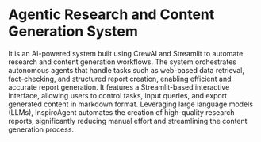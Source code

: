 # Agentic Research and Content Generation System
It is an AI-powered system built using CrewAI and Streamlit to automate research and content generation workflows. The system orchestrates autonomous agents that handle tasks such as web-based data retrieval, fact-checking, and structured report creation, enabling efficient and accurate report generation. It features a Streamlit-based interactive interface, allowing users to control tasks, input queries, and export generated content in markdown format. Leveraging large language models (LLMs), InspiroAgent automates the creation of high-quality research reports, significantly reducing manual effort and streamlining the content generation process.
